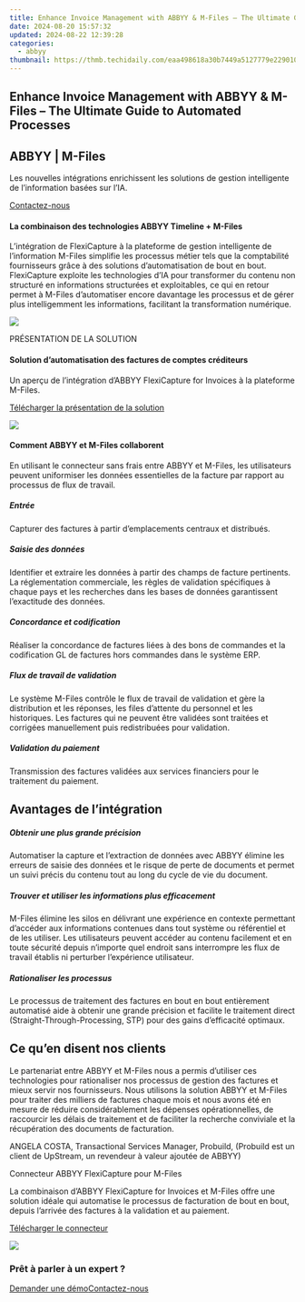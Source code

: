 ```yaml
---
title: Enhance Invoice Management with ABBYY & M-Files – The Ultimate Guide to Automated Processes
date: 2024-08-20 15:57:32
updated: 2024-08-22 12:39:28
categories:
  - abbyy
thumbnail: https://thmb.techidaily.com/eaa498618a30b7449a5127779e22901025842c318bde80345b630595fb88d747.jpg
---
```


## Enhance Invoice Management with ABBYY & M-Files – The Ultimate Guide to Automated Processes

## 

## ABBYY | M-Files 

Les nouvelles intégrations enrichissent les solutions de gestion intelligente de l’information basées sur l’IA.

[Contactez-nous](https://tools.techidaily.com/abbyy/products/)

#### La combinaison des technologies ABBYY Timeline + M-Files 

L’intégration de FlexiCapture à la plateforme de gestion intelligente de l’information M-Files simplifie les processus métier tels que la comptabilité fournisseurs grâce à des solutions d’automatisation de bout en bout. FlexiCapture exploite les technologies d’IA pour transformer du contenu non structuré en informations structurées et exploitables, ce qui en retour permet à M-Files d’automatiser encore davantage les processus et de gérer plus intelligemment les informations, facilitant la transformation numérique.

![](https://content.abbyy.com/-/media/project/abbyy/abbyy/products/vantage/vantage_overview_1.jpg?h=716&iar=0&w=1272)

PRÉSENTATION DE LA SOLUTION 

#### Solution d’automa­tisation des factures de comptes créditeurs 

Un aperçu de l’intégration d’ABBYY FlexiCapture for Invoices à la plateforme M-Files.

[Télécharger la présentation de la solution](https://static3.abbyy.com/abbyycommedia/34365/solutionbrief-mfiles-abbyy-integrated-solutions-en.pdf)

![](https://content.abbyy.com/-/media/project/abbyy/abbyy/solutions/digital-document-archiving/drawer-image.jpg?h=392&iar=0&w=696)

#### Comment ABBYY et M-Files collaborent 

En utilisant le connecteur sans frais entre ABBYY et M-Files, les utilisateurs peuvent uniformiser les données essentielles de la facture par rapport au processus de flux de travail.

##### Entrée 

Capturer des factures à partir d’emplacements centraux et distribués.

##### Saisie des données 

Identifier et extraire les données à partir des champs de facture pertinents. La réglementation commerciale, les règles de validation spécifiques à chaque pays et les recherches dans les bases de données garantissent l’exactitude des données.

##### Concordance et codification 

Réaliser la concordance de factures liées à des bons de commandes et la codification GL de factures hors commandes dans le système ERP.

##### Flux de travail de validation 

Le système M-Files contrôle le flux de travail de validation et gère la distribution et les réponses, les files d’attente du personnel et les historiques. Les factures qui ne peuvent être validées sont traitées et corrigées manuellement puis redistribuées pour validation.

##### Validation du paiement 

Transmission des factures validées aux services financiers pour le traitement du paiement.

## Avantages de l’intégration

##### Obtenir une plus grande précision 

Automatiser la capture et l’extraction de données avec ABBYY élimine les erreurs de saisie des données et le risque de perte de documents et permet un suivi précis du contenu tout au long du cycle de vie du document.

##### Trouver et utiliser les informations plus efficacement 

M-Files élimine les silos en délivrant une expérience en contexte permettant d’accéder aux informations contenues dans tout système ou référentiel et de les utiliser. Les utilisateurs peuvent accéder au contenu facilement et en toute sécurité depuis n’importe quel endroit sans interrompre les flux de travail établis ni perturber l’expérience utilisateur.

##### Rationaliser les processus 

Le processus de traitement des factures en bout en bout entièrement automatisé aide à obtenir une grande précision et facilite le traitement direct (Straight-Through-Processing, STP) pour des gains d’efficacité optimaux.

## Ce qu’en disent nos clients 

Le partenariat entre ABBYY et M-Files nous a permis d’utiliser ces technologies pour rationaliser nos processus de gestion des factures et mieux servir nos fournisseurs. Nous utilisons la solution ABBYY et M-Files pour traiter des milliers de factures chaque mois et nous avons été en mesure de réduire considérablement les dépenses opérationnelles, de raccourcir les délais de traitement et de faciliter la recherche conviviale et la récupération des documents de facturation. 

ANGELA COSTA, Transactional Services Manager, Probuild, (Probuild est un client de UpStream, un revendeur à valeur ajoutée de ABBYY) 

Connecteur ABBYY FlexiCapture pour M-Files 

La combinaison d’ABBYY FlexiCapture for Invoices et M-Files offre une solution idéale qui automatise le processus de facturation de bout en bout, depuis l’arrivée des factures à la validation et au paiement.

[Télécharger le connecteur](https://tools.techidaily.com/abbyy/products/)

![](https://content.abbyy.com/-/media/feature/basecomponents/clients/m-files.png?h=40&iar=0&w=120)

### Prêt à parler à un expert ?

[Demander une démo](https://tools.techidaily.com/abbyy/products/)[Contactez-nous](https://tools.techidaily.com/abbyy/products/)

<ins class="adsbygoogle"
     style="display:block"
     data-ad-format="autorelaxed"
     data-ad-client="ca-pub-7571918770474297"
     data-ad-slot="1223367746"></ins>



<ins class="adsbygoogle"
     style="display:block"
     data-ad-client="ca-pub-7571918770474297"
     data-ad-slot="8358498916"
     data-ad-format="auto"
     data-full-width-responsive="true"></ins>
